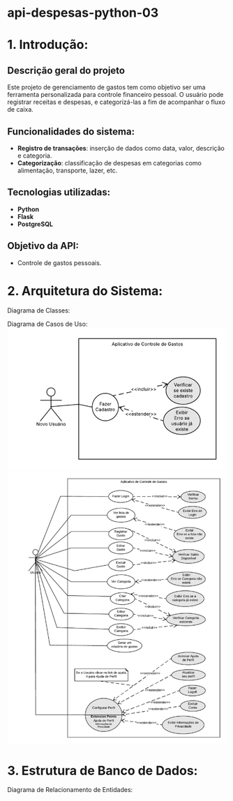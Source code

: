 # api-despesas-python-03

# 1. Introdução:

## Descrição geral do projeto

Este projeto de gerenciamento de gastos tem como objetivo ser uma ferramenta personalizada para controle financeiro pessoal. O usuário pode registrar receitas e despesas, e categorizá-las a fim de acompanhar o fluxo de caixa.

## Funcionalidades do sistema:

- **Registro de transações**: inserção de dados como data, valor, descrição e categoria.
- **Categorização**: classificação de despesas em categorias como alimentação, transporte, lazer, etc.

## Tecnologias utilizadas:

- **Python**
- **Flask**
- **PostgreSQL**

## Objetivo da API:

- Controle de gastos pessoais.

# 2. Arquitetura do Sistema:

Diagrama de Classes:

Diagrama de Casos de Uso:
![Diagrama de caso de uso](imagens\Caso1-Novo_Usuario.png)
![Diagrama de caso de uso](imagens/Caso2-Usuario_Existente.png)

# 3. Estrutura de Banco de Dados:

Diagrama de Relacionamento de Entidades:

